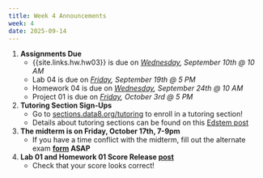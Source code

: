 ```yaml
---
title: Week 4 Announcements
week: 4
date: 2025-09-14
---
```


1. **Assignments Due**
    * {{site.links.hw.hw03}} is due on *<u>Wednesday</u>, September 10th @ 10 AM*
    * Lab 04 is due on *<u>Friday</u>, September 19th @ 5 PM*
    * Homework 04 is due on *<u>Wednesday</u>, September 24th @ 10 AM*
    * Project 01 is due on *<u>Friday</u>, October 3rd @ 5 PM*
2. **Tutoring Section Sign-Ups**
    * Go to [sections.data8.org/tutoring](https://sections.data8.org/tutoring) to enroll in a tutoring section!
    * Details about tutoring sections can be found on this [Edstem post](https://edstem.org/us/courses/83132/discussion/6919060)
3. **The midterm is on Friday, October 17th, 7-9pm**
    * If you have a time conflict with the midterm, fill out the alternate exam **[form](https://bit.ly/fa25data8alternatemidterm) ASAP**
4. **Lab 01 and Homework 01 Score Release [post](https://edstem.org/us/courses/83132/discussion/6950122)**
    * Check that your score looks correct!